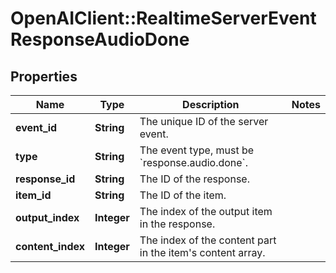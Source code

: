 # OpenAIClient::RealtimeServerEventResponseAudioDone

## Properties
Name | Type | Description | Notes
------------ | ------------- | ------------- | -------------
**event_id** | **String** | The unique ID of the server event. | 
**type** | **String** | The event type, must be &#x60;response.audio.done&#x60;. | 
**response_id** | **String** | The ID of the response. | 
**item_id** | **String** | The ID of the item. | 
**output_index** | **Integer** | The index of the output item in the response. | 
**content_index** | **Integer** | The index of the content part in the item&#x27;s content array. | 

